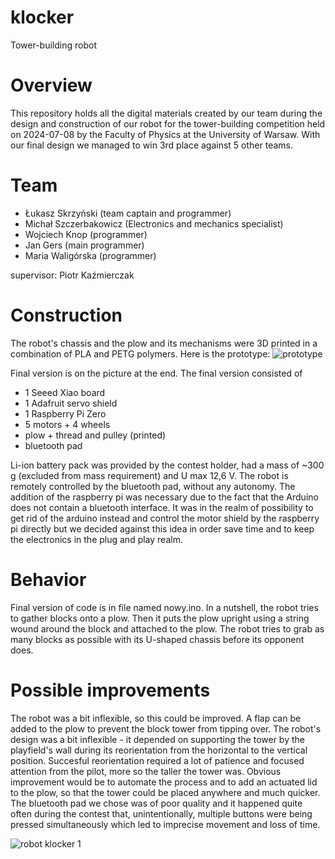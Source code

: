 # klocker
Tower-building robot

# Overview
This repository holds all the digital materials created by our team during the design and construction of our robot for the tower-building competition held on 2024-07-08 by the Faculty of Physics at the University of Warsaw. With our final design we managed to win 3rd place against 5 other teams.


# Team
* Łukasz Skrzyński (team captain and programmer)
* Michał Szczerbakowicz (Electronics and mechanics specialist)
* Wojciech Knop (programmer)
* Jan Gers (main programmer)
* Maria Waligórska (programmer)

supervisor: Piotr Kaźmierczak

# Construction
The robot's chassis and the plow and its mechanisms were 3D printed in a combination of PLA and PETG polymers.
 Here is the prototype:
![prototype](https://github.com/user-attachments/assets/b9332739-77bd-427c-a4f6-dce590f1ee0e)



Final version is on the picture at the end.
The final version consisted of
* 1 Seeed Xiao board
* 1 Adafruit servo shield
* 1 Raspberry Pi Zero 
* 5 motors + 4 wheels
* plow + thread and pulley (printed)
* bluetooth pad

Li-ion battery pack was provided by the contest holder, had a mass of ~300 g (excluded from mass requirement) and U max 12,6 V.
The robot is remotely controlled by the bluetooth pad, without any autonomy. The addition of the raspberry pi was necessary due to the fact that the Arduino does not contain a bluetooth interface. It was in the realm of possibility to get rid of the arduino instead and control the motor shield by the raspberry pi directly but we decided against this idea in order save time and to keep the electronics in the plug and play realm.

# Behavior
Final version of code is in file named nowy.ino. In a nutshell, the robot tries to gather blocks onto a plow. Then it puts the plow upright using a string wound around the block and attached to the plow. The robot tries to grab as many blocks as possible with its U-shaped chassis before its opponent does.


# Possible improvements
The robot was a bit inflexible, so this could be improved. A flap can be added to the plow to prevent the block tower from tipping over.
The robot's design was a bit inflexible - it depended on supporting the tower by the playfield's wall during its reorientation from the horizontal to the vertical position. Succesful reorientation required a lot of patience and focused attention from the pilot, more so the taller the tower was. Obvious improvement would be to automate the process and to add an actuated lid to the plow, so that the tower could be placed anywhere and much quicker.
The bluetooth pad we chose was of poor quality and it happened quite often during the contest that, unintentionally, multiple buttons were being pressed simultaneously which led to imprecise movement and loss of time.


![robot klocker 1](https://github.com/user-attachments/assets/5aadc3d3-a276-40a1-91cd-d3ce7dbd9a2a)

